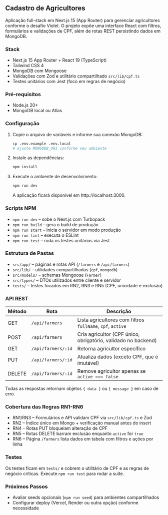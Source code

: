## Cadastro de Agricultores

Aplicação full-stack em Next.js 15 (App Router) para gerenciar agricultores conforme o desafio Violet. O projeto expõe uma interface React com filtros, formulários e validações de CPF, além de rotas REST persistindo dados em MongoDB.

### Stack

- Next.js 15 App Router + React 19 (TypeScript)
- Tailwind CSS 4
- MongoDB com Mongoose
- Validações com Zod e utilitário compartilhado `src/lib/cpf.ts`
- Testes unitários com Jest (foco em regras de negócio)

### Pré-requisitos

- Node.js 20+
- MongoDB local ou Atlas

### Configuração

1. Copie o arquivo de variáveis e informe sua conexão MongoDB:

   ```bash
   cp .env.example .env.local
   # ajuste MONGODB_URI conforme seu ambiente
   ```

2. Instale as dependências:

   ```bash
   npm install
   ```

3. Execute o ambiente de desenvolvimento:

   ```bash
   npm run dev
   ```

   A aplicação ficará disponível em http://localhost:3000.

### Scripts NPM

- `npm run dev` – sobe o Next.js com Turbopack
- `npm run build` – gera o build de produção
- `npm run start` – inicia o servidor em modo produção
- `npm run lint` – executa o ESLint
- `npm run test` – roda os testes unitários via Jest

### Estrutura de Pastas

- `src/app/` – páginas e rotas API (`/farmers` e `/api/farmers`)
- `src/lib/` – utilidades compartilhadas (`cpf`, `mongodb`)
- `src/models/` – schemas Mongoose (`Farmer`)
- `src/types/` – DTOs utilizados entre cliente e servidor
- `tests/` – testes focados em RN2, RN3 e RN5 (CPF, unicidade e exclusão)

### API REST

| Método | Rota               | Descrição                                                     |
| ------ | ------------------ | ------------------------------------------------------------- |
| GET    | `/api/farmers`     | Lista agricultores com filtros `fullName`, `cpf`, `active`    |
| POST   | `/api/farmers`     | Cria agricultor (CPF único, obrigatório, validado no backend) |
| GET    | `/api/farmers/:id` | Retorna agricultor específico                                 |
| PUT    | `/api/farmers/:id` | Atualiza dados (exceto CPF, que é imutável)                   |
| DELETE | `/api/farmers/:id` | Remove agricultor apenas se `active === false`                |

Todas as respostas retornam objetos `{ data }` ou `{ message }` em caso de erro.

### Cobertura das Regras RN1-RN6

- RN1/RN3 – Formulários e API validam CPF via `src/lib/cpf.ts` e Zod
- RN2 – Índice único em Mongo + verificação manual antes do insert
- RN4 – Rotas PUT bloqueiam alteração de CPF
- RN5 – Rotas DELETE barram exclusão enquanto `active` for `true`
- RN6 – Página `/farmers` lista dados em tabela com filtros e ações por linha

### Testes

Os testes ficam em `tests/` e cobrem o utilitário de CPF e as regras de negócio críticas. Execute `npm run test` para rodar a suíte.

### Próximos Passos

- Avaliar seeds opcionais (`npm run seed`) para ambientes compartilhados
- Configurar deploy (Vercel, Render ou outra opção) conforme necessidade
